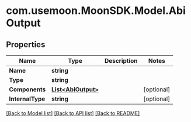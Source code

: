# com.usemoon.MoonSDK.Model.AbiOutput

## Properties

Name | Type | Description | Notes
------------ | ------------- | ------------- | -------------
**Name** | **string** |  | 
**Type** | **string** |  | 
**Components** | [**List&lt;AbiOutput&gt;**](AbiOutput.md) |  | [optional] 
**InternalType** | **string** |  | [optional] 

[[Back to Model list]](../README.md#documentation-for-models) [[Back to API list]](../README.md#documentation-for-api-endpoints) [[Back to README]](../README.md)


